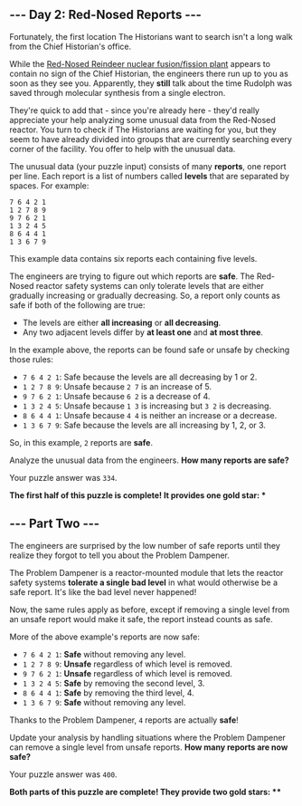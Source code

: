 ## --- Day 2: Red-Nosed Reports ---

Fortunately, the first location The Historians want to search isn't a long walk from the Chief Historian's office.

While the [Red-Nosed Reindeer nuclear fusion/fission plant](https://adventofcode.com/2015/day/19) appears to contain no sign of the Chief Historian, the engineers there run up to you as soon as they see you. Apparently, they **still** talk about the time Rudolph was saved through molecular synthesis from a single electron.

They're quick to add that - since you're already here - they'd really appreciate your help analyzing some unusual data from the Red-Nosed reactor. You turn to check if The Historians are waiting for you, but they seem to have already divided into groups that are currently searching every corner of the facility. You offer to help with the unusual data.

The unusual data (your puzzle input) consists of many **reports**, one report per line. Each report is a list of numbers called **levels** that are separated by spaces. For example:

```
7 6 4 2 1
1 2 7 8 9
9 7 6 2 1
1 3 2 4 5
8 6 4 4 1
1 3 6 7 9
```

This example data contains six reports each containing five levels.

The engineers are trying to figure out which reports are **safe**. The Red-Nosed reactor safety systems can only tolerate levels that are either gradually increasing or gradually decreasing. So, a report only counts as safe if both of the following are true:

- The levels are either **all increasing** or **all decreasing**.
- Any two adjacent levels differ by **at least one** and **at most three**.

In the example above, the reports can be found safe or unsafe by checking those rules:

- ```7 6 4 2 1```: Safe because the levels are all decreasing by 1 or 2.
- ```1 2 7 8 9```: Unsafe because ```2 7``` is an increase of 5.
- ```9 7 6 2 1```: Unsafe because ```6 2``` is a decrease of 4.
- ```1 3 2 4 5```: Unsafe because ```1 3``` is increasing but ```3 2``` is decreasing.
- ```8 6 4 4 1```: Unsafe because ```4 4``` is neither an increase or a decrease.
- ```1 3 6 7 9```: Safe because the levels are all increasing by 1, 2, or 3.

So, in this example, ```2``` reports are **safe**.

Analyze the unusual data from the engineers. **How many reports are safe?**


Your puzzle answer was ```334```.

**The first half of this puzzle is complete! It provides one gold star: \***

## --- Part Two ---

The engineers are surprised by the low number of safe reports until they realize they forgot to tell you about the Problem Dampener.

The Problem Dampener is a reactor-mounted module that lets the reactor safety systems **tolerate a single bad level** in what would otherwise be a safe report. It's like the bad level never happened!

Now, the same rules apply as before, except if removing a single level from an unsafe report would make it safe, the report instead counts as safe.

More of the above example's reports are now safe:

- ```7 6 4 2 1```: **Safe** without removing any level.
- ```1 2 7 8 9```: **Unsafe** regardless of which level is removed.
- ```9 7 6 2 1```: **Unsafe** regardless of which level is removed.
- ```1 3 2 4 5```: **Safe** by removing the second level, 3.
- ```8 6 4 4 1```: **Safe** by removing the third level, 4.
- ```1 3 6 7 9```: **Safe** without removing any level.

Thanks to the Problem Dampener, ```4``` reports are actually **safe**!

Update your analysis by handling situations where the Problem Dampener can remove a single level from unsafe reports. **How many reports are now safe?**

Your puzzle answer was ```400```.

**Both parts of this puzzle are complete! They provide two gold stars: \*\***